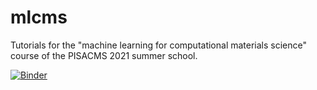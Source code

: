 # mlcms
Tutorials for the "machine learning for computational materials science" course of the PISACMS 2021 summer school. 

[![Binder](https://mybinder.org/badge_logo.svg)](https://mybinder.org/v2/gh/arthurfl/mlcms/main)
